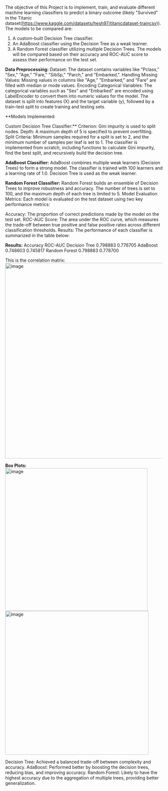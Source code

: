 The objective of this Project is to implement, train, and evaluate different machine learning classifiers to predict a binary outcome (likely "Survived" in the Titanic dataset(https://www.kaggle.com/datasets/hesh97/titanicdataset-traincsv)). The models to be compared are:

1. A custom-built Decision Tree classifier.
2. An AdaBoost classifier using the Decision Tree as a weak learner.
3. A Random Forest classifier utilizing multiple Decision Trees.
The models will be compared based on their accuracy and ROC-AUC score to assess their performance on the test set.

**Data Preprocessing:**
Dataset: The dataset contains variables like "Pclass," "Sex," "Age," "Fare," "SibSp," "Parch," and "Embarked,".
Handling Missing Values: Missing values in columns like "Age," "Embarked," and "Fare" are filled with median or mode values.
Encoding Categorical Variables: The categorical variables such as "Sex" and "Embarked" are encoded using LabelEncoder to convert them into numeric values for the model.
The dataset is split into features (X) and the target variable (y), followed by a train-test split to create training and testing sets.

**Models Implemented:

Custom Decision Tree Classifier:**
Criterion: Gini impurity is used to split nodes.
Depth: A maximum depth of 5 is specified to prevent overfitting.
Split Criteria: Minimum samples required for a split is set to 2, and the minimum number of samples per leaf is set to 1.
The classifier is implemented from scratch, including functions to calculate Gini impurity, find the best split, and recursively build the decision tree.

**AdaBoost Classifier:**
AdaBoost combines multiple weak learners (Decision Trees) to form a strong model.
The classifier is trained with 100 learners and a learning rate of 1.0.
Decision Tree is used as the weak learner.

**Random Forest Classifier:**
Random Forest builds an ensemble of Decision Trees to improve robustness and accuracy.
The number of trees is set to 100, and the maximum depth of each tree is limited to 5.
Model Evaluation Metrics:
Each model is evaluated on the test dataset using two key performance metrics:

Accuracy: The proportion of correct predictions made by the model on the test set.
ROC-AUC Score: The area under the ROC curve, which measures the trade-off between true positive and false positive rates across different classification thresholds.
Results:
The performance of each classifier is summarized in the table below:

**Results:**
               Accuracy   ROC-AUC
Decision Tree  0.798883  0.776705
AdaBoost       0.748603  0.745817
Random Forest  0.798883  0.778700

This is the correlation matrix:
<img width="623" alt="image" src="https://github.com/user-attachments/assets/cc038e6c-391e-4b29-9360-bcf73628a7b1"><br/>

**Box Plots:**
<br/>
<img width="455" alt="image" src="https://github.com/user-attachments/assets/cb67dd37-9c4c-4e35-b455-25108d9f76bf">
<img width="458" alt="image" src="https://github.com/user-attachments/assets/aff8443a-b69e-41df-a18a-7338c20c091d"><br/>


Decision Tree: Achieved a balanced trade-off between complexity and accuracy.
AdaBoost: Performed better by boosting the decision trees, reducing bias, and improving accuracy.
Random Forest: Likely to have the highest accuracy due to the aggregation of multiple trees, providing better generalization.
